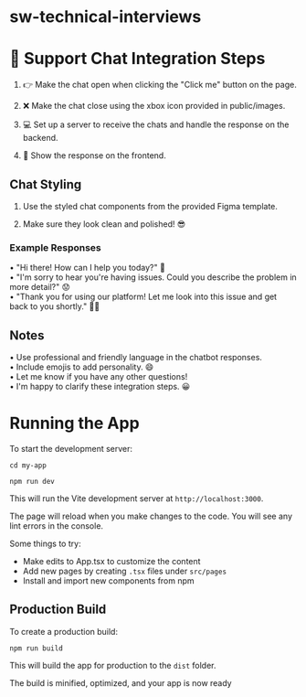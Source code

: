 # sw-technical-interviews


# 💬 Support Chat Integration Steps


1. :point_right: Make the chat open when clicking the "Click me" button on the page.

2. :x: Make the chat close using the xbox icon provided in public/images.

3. :computer: Set up a server to receive the chats and handle the response on the backend.

4. :speech_balloon: Show the response on the frontend.

## Chat Styling

1. Use the styled chat components from the provided Figma template.

2. Make sure they look clean and polished! 😎

### Example Responses
• "Hi there! How can I help you today?" 👋 \
• "I'm sorry to hear you're having issues. Could you describe the problem in more detail?" 😟 \
• "Thank you for using our platform! Let me look into this issue and get back to you shortly." 🕵️‍♀️

## Notes
• Use professional and friendly language in the chatbot responses. \
• Include emojis to add personality. 😄 \
• Let me know if you have any other questions! \
• I'm happy to clarify these integration steps. 😀


# Running the App

To start the development server:

```
cd my-app
```

```
npm run dev
```

This will run the Vite development server at `http://localhost:3000`. 

The page will reload when you make changes to the code. You will see any lint errors in the console.

Some things to try:

- Make edits to App.tsx to customize the content
- Add new pages by creating `.tsx` files under `src/pages` 
- Install and import new components from npm

## Production Build 

To create a production build:

```
npm run build
```

This will build the app for production to the `dist` folder. 

The build is minified, optimized, and your app is now ready
